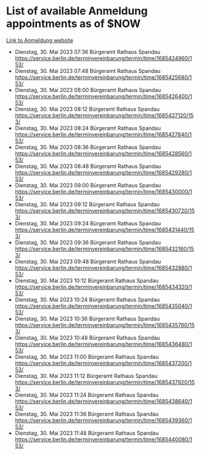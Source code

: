 # List of available Anmeldung appointments as of $NOW
[Link to Anmeldung website](https://service.berlin.de/terminvereinbarung/termin/tag.php?termin=1&anliegen[]=120686&dienstleisterlist=122210,122217,327316,122219,327312,122227,327314,122231,327346,122243,327348,122254,122252,329742,122260,329745,122262,329748,122271,327278,122273,327274,122277,327276,330436,122280,327294,122282,327290,122284,327292,122291,327270,122285,327266,122286,327264,122296,327268,150230,329760,122297,327286,122294,327284,122312,329763,122314,329775,122304,327330,122311,327334,122309,327332,317869,122281,327352,122279,329772,122283,122276,327324,122274,327326,122267,329766,122246,327318,122251,327320,122257,327322,122208,327298,122226,327300&herkunft=http%3A%2F%2Fservice.berlin.de%2Fdienstleistung%2F120686%2F)
- Dienstag, 30. Mai 2023 07:36 Bürgeramt Rathaus Spandau https://service.berlin.de/terminvereinbarung/termin/time/1685424960/153/
- Dienstag, 30. Mai 2023 07:48 Bürgeramt Rathaus Spandau https://service.berlin.de/terminvereinbarung/termin/time/1685425680/153/
- Dienstag, 30. Mai 2023 08:00 Bürgeramt Rathaus Spandau https://service.berlin.de/terminvereinbarung/termin/time/1685426400/153/
- Dienstag, 30. Mai 2023 08:12 Bürgeramt Rathaus Spandau https://service.berlin.de/terminvereinbarung/termin/time/1685427120/153/
- Dienstag, 30. Mai 2023 08:24 Bürgeramt Rathaus Spandau https://service.berlin.de/terminvereinbarung/termin/time/1685427840/153/
- Dienstag, 30. Mai 2023 08:36 Bürgeramt Rathaus Spandau https://service.berlin.de/terminvereinbarung/termin/time/1685428560/153/
- Dienstag, 30. Mai 2023 08:48 Bürgeramt Rathaus Spandau https://service.berlin.de/terminvereinbarung/termin/time/1685429280/153/
- Dienstag, 30. Mai 2023 09:00 Bürgeramt Rathaus Spandau https://service.berlin.de/terminvereinbarung/termin/time/1685430000/153/
- Dienstag, 30. Mai 2023 09:12 Bürgeramt Rathaus Spandau https://service.berlin.de/terminvereinbarung/termin/time/1685430720/153/
- Dienstag, 30. Mai 2023 09:24 Bürgeramt Rathaus Spandau https://service.berlin.de/terminvereinbarung/termin/time/1685431440/153/
- Dienstag, 30. Mai 2023 09:36 Bürgeramt Rathaus Spandau https://service.berlin.de/terminvereinbarung/termin/time/1685432160/153/
- Dienstag, 30. Mai 2023 09:48 Bürgeramt Rathaus Spandau https://service.berlin.de/terminvereinbarung/termin/time/1685432880/153/
- Dienstag, 30. Mai 2023 10:12 Bürgeramt Rathaus Spandau https://service.berlin.de/terminvereinbarung/termin/time/1685434320/153/
- Dienstag, 30. Mai 2023 10:24 Bürgeramt Rathaus Spandau https://service.berlin.de/terminvereinbarung/termin/time/1685435040/153/
- Dienstag, 30. Mai 2023 10:36 Bürgeramt Rathaus Spandau https://service.berlin.de/terminvereinbarung/termin/time/1685435760/153/
- Dienstag, 30. Mai 2023 10:48 Bürgeramt Rathaus Spandau https://service.berlin.de/terminvereinbarung/termin/time/1685436480/153/
- Dienstag, 30. Mai 2023 11:00 Bürgeramt Rathaus Spandau https://service.berlin.de/terminvereinbarung/termin/time/1685437200/153/
- Dienstag, 30. Mai 2023 11:12 Bürgeramt Rathaus Spandau https://service.berlin.de/terminvereinbarung/termin/time/1685437920/153/
- Dienstag, 30. Mai 2023 11:24 Bürgeramt Rathaus Spandau https://service.berlin.de/terminvereinbarung/termin/time/1685438640/153/
- Dienstag, 30. Mai 2023 11:36 Bürgeramt Rathaus Spandau https://service.berlin.de/terminvereinbarung/termin/time/1685439360/153/
- Dienstag, 30. Mai 2023 11:48 Bürgeramt Rathaus Spandau https://service.berlin.de/terminvereinbarung/termin/time/1685440080/153/

